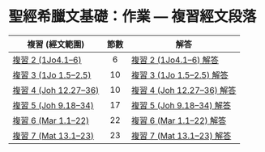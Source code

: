 
# 聖經希臘文基礎：作業 — 複習經文段落



複習 (經文範圍) | 節數 | 解答
---|:---:|---
[複習 2 (1Jo4.1–6)](%E8%A4%87%E7%BF%92%202%20(1Jo4.1%E2%80%936).md) | 6 |[複習 2 (1Jo4.1–6) 解答](%E8%A4%87%E7%BF%92%202%20(1Jo4.1%E2%80%936)%20%E8%A7%A3%E7%AD%94.md)
[複習 3 (1Jo 1.5–2.5)](%E8%A4%87%E7%BF%92%203%20(1Jo%201.5%E2%80%932.5).md) | 10 | [複習 3 (1Jo 1.5–2.5) 解答](%E8%A4%87%E7%BF%92%203%20(1Jo%201.5%E2%80%932.5)%20%E8%A7%A3%E7%AD%94.md)
[複習 4 (Joh 12.27–36)](%E8%A4%87%E7%BF%92%204%20(Joh%2012.27%E2%80%9336).md) | 10 |[複習 4 (Joh 12.27–36) 解答](%E8%A4%87%E7%BF%92%204%20(Joh%2012.27%E2%80%9336)%20%E8%A7%A3%E7%AD%94.md)
[複習 5 (Joh 9.18–34)](%E8%A4%87%E7%BF%92%205%20(Joh%209.18%E2%80%9334).md) | 17 | [複習 5 (Joh 9.18–34) 解答](%E8%A4%87%E7%BF%92%205%20(Joh%209.18%E2%80%9334)%20%E8%A7%A3%E7%AD%94.md)
[複習 6 (Mar 1.1–22)](%E8%A4%87%E7%BF%92%206%20(Mar%201.1%E2%80%9322).md) | 22 | [複習 6 (Mar 1.1–22) 解答](%E8%A4%87%E7%BF%92%206%20(Mar%201.1%E2%80%9322)%20%E8%A7%A3%E7%AD%94.md)
[複習 7 (Mat 13.1–23)](%E8%A4%87%E7%BF%92%207%20(Mat%2013.1%E2%80%9323).md) | 23 | [複習 7 (Mat 13.1–23) 解答](%E8%A4%87%E7%BF%92%207%20(Mat%2013.1%E2%80%9323)%20%E8%A7%A3%E7%AD%94.md)
